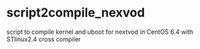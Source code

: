 script2compile_nexvod
=====================

script to compile kernel and uboot for nextvod in CentOS 6.4 with STlinux2.4 cross compiler
